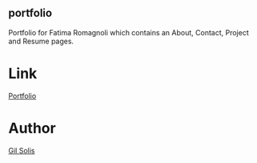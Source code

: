## portfolio

Portfolio for Fatima Romagnoli which contains an About, Contact, Project and Resume pages.

# Link
[Portfolio](https://gilsolis.github.io/portfolio)

# Author
[Gil Solis](https://github.com/GilSolis)

